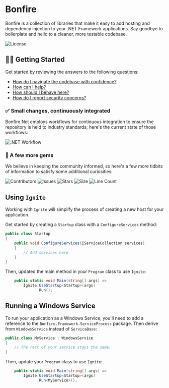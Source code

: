# Bonfire

Bonfire is a collection of libraries that make it easy to add hosting and dependency injection to your .NET Framework applications. Say goodbye to boilerplate and hello to a cleaner, more testable codebase.

![License](https://img.shields.io/github/license/tacosontitan/Bonfire.Net?logo=github&style=for-the-badge)

## 💁‍♀️ Getting Started

Get started by reviewing the answers to the following questions:

- [How do I navigate the codebase with confidence?](http://bonfire.tacosontitan.com)
- [How can I help?](./CONTRIBUTING.md)
- [How should I behave here?](./CODE_OF_CONDUCT.md)
- [How do I report security concerns?](./SECURITY.md)

### ✅ Small changes, continuously integrated

Bonfire.Net employs workflows for continuous integration to ensure the repository is held to industry standards; here's the current state of those workflows:

![.NET Workflow](https://img.shields.io/github/actions/workflow/status/tacosontitan/Bonfire.Net/dotnet.yml?label=Build%20and%20Test&logo=dotnet&style=for-the-badge)

### 💎 A few more gems

We believe in keeping the community informed, so here's a few more tidbits of information to satisfy some additional curiosities:

![Contributors](https://img.shields.io/github/contributors/tacosontitan/Bonfire.Net?logo=github&style=for-the-badge)
![Issues](https://img.shields.io/github/issues/tacosontitan/Bonfire.Net?logo=github&style=for-the-badge)
![Stars](https://img.shields.io/github/stars/tacosontitan/Bonfire.Net?logo=github&style=for-the-badge)
![Size](https://img.shields.io/github/languages/code-size/tacosontitan/Bonfire.Net?logo=github&style=for-the-badge)
![Line Count](https://img.shields.io/tokei/lines/github/tacosontitan/Bonfire.Net?logo=github&style=for-the-badge)

## Using `Ignite`

Working with `Ignite` will simplify the process of creating a new host for your application.

Get started by creating a `Startup` class with a `ConfigureServices` method:

```csharp
public class Startup
{
    public void ConfigureServices(IServiceCollection services)
    {
        // Add services here
    }
}
```

Then, updated the main method in your `Program` class to use `Ignite`:

```csharp
    public static void Main(string[] args) =>
        Ignite.UseStartup<Startup>(args)
              .Run();
```

## Running a Windows Service

To run your application as a Windows Service, you'll need to add a reference to the `Bonfire.Framework.ServiceProcess` package. Then derive from `WindowsService` instead of `ServiceBase`:

```csharp
public class MyService : WindowsService
{
    // The rest of your service stays the same.
}
```

Then, update your `Program` class to use `Ignite`:

```csharp
    public static void Main(string[] args) =>
        Ignite.UseStartup<Startup>(args)
              .Run<MyService>();
```
